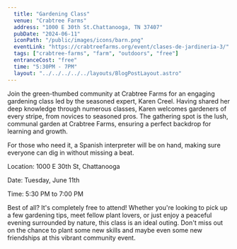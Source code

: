 ```yaml
---
  title: "Gardening Class"
  venue: "Crabtree Farms"
  address: "1000 E 30th St.Chattanooga, TN 37407"
  pubDate: "2024-06-11"
  iconPath: "/public/images/icons/barn.png"
  eventLink: "https://crabtreefarms.org/event/clases-de-jardineria-3/"
  tags: ["crabtree-farms", "farm", "outdoors", "free"]
  entranceCost: "free"
  time: "5:30PM - 7PM"
  layout: "../../../../../layouts/BlogPostLayout.astro"
---
```


Join the green-thumbed community at Crabtree Farms for an engaging gardening class led by the seasoned expert, Karen Creel. Having shared her deep knowledge through numerous classes, Karen welcomes gardeners of every stripe, from novices to seasoned pros. The gathering spot is the lush, communal garden at Crabtree Farms, ensuring a perfect backdrop for learning and growth.

For those who need it, a Spanish interpreter will be on hand, making sure everyone can dig in without missing a beat.

Location: 1000 E 30th St, Chattanooga

Date: Tuesday, June 11th

Time: 5:30 PM to 7:00 PM

Best of all? It's completely free to attend! Whether you're looking to pick up a few gardening tips, meet fellow plant lovers, or just enjoy a peaceful evening surrounded by nature, this class is an ideal outing. Don't miss out on the chance to plant some new skills and maybe even some new friendships at this vibrant community event.

